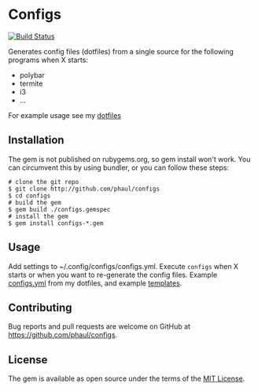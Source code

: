 # Configs

[![Build Status](https://travis-ci.org/phaul/configs.svg?branch=master)](https://travis-ci.org/phaul/configs)

Generates config files (dotfiles) from a single source for the following programs when X starts:

  - polybar
  - termite
  - i3
  - ...

For example usage see my [dotfiles](http://github.com/phaul/dotfiles)

## Installation

The gem is not published on rubygems.org, so gem install won't work. You can circumvent this by using bundler, or you can follow these steps:

    # clone the git repo
    $ git clone http://github.com/phaul/configs
    $ cd configs
    # build the gem
    $ gem build ./configs.gemspec
    # install the gem
    $ gem install configs-*.gem

## Usage

Add settings to ~/.config/configs/configs.yml. Execute `configs` when X starts or when you want to re-generate the config files. Example [configs.yml](https://github.com/phaul/dotfiles/blob/zephyrus/.config/configs/configs.yml) from my dotfiles, and example [templates](https://github.com/phaul/dotfiles/tree/zephyrus/.config/configs/templates).

## Contributing

Bug reports and pull requests are welcome on GitHub at https://github.com/phaul/configs.


## License

The gem is available as open source under the terms of the [MIT License](https://opensource.org/licenses/MIT).
